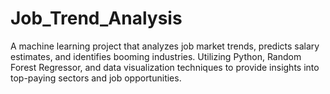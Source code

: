 # Job_Trend_Analysis
A machine learning project that analyzes job market trends, predicts salary estimates, and identifies booming industries. Utilizing Python, Random Forest Regressor, and data visualization techniques to provide insights into top-paying sectors and job opportunities.
